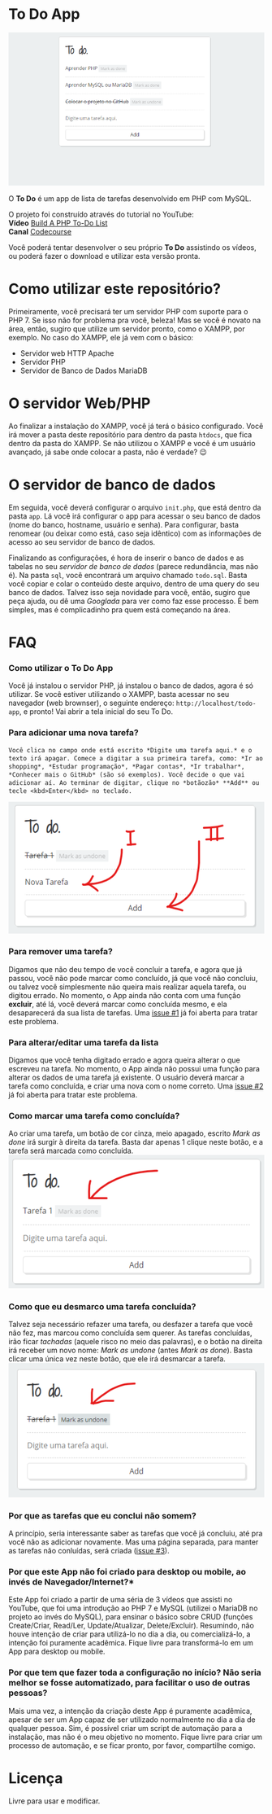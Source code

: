 # To Do App

![To-Do List](/img/tela-inicial.png)

O **To Do** é um app de lista de tarefas desenvolvido em PHP com MySQL. 

O projeto foi construído através do tutorial no YouTube:  
**Vídeo** [Build A PHP To-Do List](https://www.youtube.com/watch?v=wt3txKJCh-4)  
**Canal** [Codecourse](https://www.youtube.com/user/phpacademy)  

Você poderá tentar desenvolver o seu próprio **To Do** assistindo os vídeos, ou poderá fazer o download e utilizar esta versão pronta.

# Como utilizar este repositório?
Primeiramente, você precisará ter um servidor PHP com suporte para o PHP 7. Se isso não for problema pra você, beleza! Mas se você é novato na área, então, sugiro que utilize um servidor pronto, como o XAMPP, por exemplo. No caso do XAMPP, ele já vem com o básico:
- Servidor web HTTP Apache
- Servidor PHP
- Servidor de Banco de Dados MariaDB

# O servidor Web/PHP
Ao finalizar a instalação do XAMPP, você já terá o básico configurado. Você irá mover a pasta deste repositório para dentro da pasta ```htdocs```, que fica dentro da pasta do XAMPP. Se não utilizou o XAMPP e você é um usuário avançado, já sabe onde colocar a pasta, não é verdade?
:wink:

# O servidor de banco de dados
Em seguida, você deverá configurar o arquivo ```init.php```, que está dentro da pasta ```app```. Lá você irá configurar o app para acessar o seu banco de dados (nome do banco, hostname, usuário e senha). Para configurar, basta renomear (ou deixar como está, caso seja idêntico) com as informações de acesso ao seu servidor de banco de dados.  

Finalizando as configurações, é hora de inserir o banco de dados e as tabelas no seu *servidor de banco de dados* (parece redundância, mas não é). Na pasta ```sql```, você encontrará um arquivo chamado ```todo.sql```. Basta você copiar e colar o conteúdo deste arquivo, dentro de uma query do seu banco de dados. Talvez isso seja novidade para você, então, sugiro que peça ajuda, ou dê uma *Googlada* para ver como faz esse processo. É bem simples, mas é complicadinho pra quem está começando na área.

# FAQ
### Como utilizar o To Do App  
  Você já instalou o servidor PHP, já instalou o banco de dados, agora é só utilizar. Se você estiver utilizando o XAMPP, basta acessar no seu navegador (web brownser), o seguinte endereço: ```http://localhost/todo-app```, e pronto! Vai abrir a tela inicial do seu To Do.  

### Para adicionar uma nova tarefa?  
    Você clica no campo onde está escrito *Digite uma tarefa aqui.* e o texto irá apagar. Comece a digitar a sua primeira tarefa, como: *Ir ao shopping*, *Estudar programação*, *Pagar contas*, *Ir trabalhar*, *Conhecer mais o GitHub* (são só exemplos). Você decide o que vai adicionar aí. Ao terminar de digitar, clique no *botãozão* **Add** ou tecle <kbd>Enter</kbd> no teclado.  
![Adicionar tarefa](/img/nova-tarefa.png)

### Para remover uma tarefa?  
  Digamos que não deu tempo de você concluir a tarefa, e agora que já passou, você não pode marcar como concluído, já que você não concluiu, ou talvez você simplesmente não queira mais realizar aquela tarefa, ou digitou errado. No momento, o App ainda não conta com uma função **excluir**, até lá, você deverá marcar como concluída mesmo, e ela desaparecerá da sua lista de tarefas.
  Uma [issue #1](https://github.com/brcmesquita/todo-app/issues/1) já foi aberta para tratar este problema.

### Para alterar/editar uma tarefa da lista  
  Digamos que você tenha digitado errado e agora queira alterar o que escreveu na tarefa. No momento, o App ainda não possui uma função para alterar os dados de uma tarefa já existente. O usuário deverá marcar a tarefa como concluída, e criar uma nova com o nome correto.
  Uma [issue #2](https://github.com/brcmesquita/todo-app/issues/2) já foi aberta para tratar este problema.

### Como marcar uma tarefa como concluída?  
  Ao criar uma tarefa, um botão de cor cinza, meio apagado, escrito *Mark as done* irá surgir à direita da tarefa. Basta dar apenas 1 clique neste botão, e a tarefa será marcada como concluída.  
  ![Marcar concluida](/img/marcar-concluido.png)

### Como que eu desmarco uma tarefa concluída?  
  Talvez seja necessário refazer uma tarefa, ou desfazer a tarefa que você não fez, mas marcou como concluída sem querer. As tarefas concluídas, irão ficar *tachadas* (aquele risco no meio das palavras), e o botão na direita irá receber um novo nome: *Mark as undone* (antes *Mark as done*). Basta clicar uma única vez neste botão, que ele irá desmarcar a tarefa.  
  ![Desmarcar concluida](/img/desmarcar-concluido.png)

### Por que as tarefas que eu conclui não somem?  
  A princípio, seria interessante saber as tarefas que você já concluiu, até pra você não as adicionar novamente. Mas uma página separada, para manter as tarefas não conluídas, será criada ([issue #3](https://github.com/brcmesquita/todo-app/issues/3)).

### Por que este App não foi criado para desktop ou mobile, ao invés de Navegador/Internet?*
  Este App foi criado a partir de uma séria de 3 vídeos que assisti no YouTube, que foi uma introdução ao PHP 7 e MySQL (utilizei o MariaDB no projeto ao invés do MySQL), para ensinar o básico sobre CRUD (funções Create/Criar, Read/Ler, Update/Atualizar, Delete/Excluir). Resumindo, não houve intenção de criar para utilizá-lo no dia a dia, ou comercializá-lo, a intenção foi puramente acadêmica. Fique livre para transformá-lo em um App para desktop ou mobile.

### Por que tem que fazer toda a configuração no início? Não seria melhor se fosse automatizado, para facilitar o uso de outras pessoas?  
  Mais uma vez, a intenção da criação deste App é puramente acadêmica, apesar de ser um App capaz de ser utilizado normalmente no dia a dia de qualquer pessoa. Sim, é possível criar um script de automação para a instalação, mas não é o meu objetivo no momento. Fique livre para criar um processo de automação, e se ficar pronto, por favor, compartilhe comigo.

# Licença
Livre para usar e modificar.